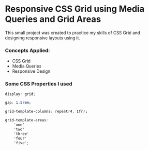 # Responsive CSS Grid using Media Queries and Grid Areas

This small project was created to practice my skills of CSS Grid and designing responsive layouts using it.

### Concepts Applied:
- CSS Grid
- Media Queries
- Responsive Design

### Some CSS Properties I used

```css
display: grid;

gap: 1.5rem;

grid-template-columns: repeat(4, 1fr);

grid-template-areas:
    'one'
    'two'
    'three'
    'four'
    'five';
```